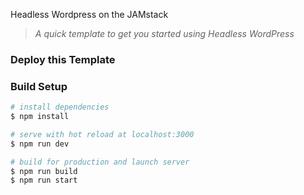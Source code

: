 Headless Wordpress on the JAMstack
> _A quick template to get you started using Headless WordPress_

### Deploy this Template


### Build Setup

```bash
# install dependencies
$ npm install

# serve with hot reload at localhost:3000
$ npm run dev

# build for production and launch server
$ npm run build
$ npm run start
```